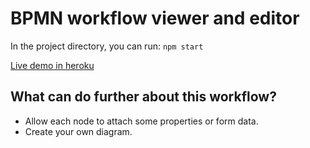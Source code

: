# BPMN workflow viewer and editor

In the project directory, you can run:
`npm start`  

[Live demo in heroku](https://bpmn-workflow.herokuapp.com/)

## What can do further about this workflow?
- Allow each node to attach some properties or form data.
- Create your own diagram.


